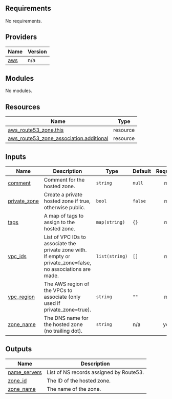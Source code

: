 <!-- BEGIN_TF_DOCS -->
## Requirements

No requirements.

## Providers

| Name | Version |
|------|---------|
| <a name="provider_aws"></a> [aws](#provider\_aws) | n/a |

## Modules

No modules.

## Resources

| Name | Type |
|------|------|
| [aws_route53_zone.this](https://registry.terraform.io/providers/hashicorp/aws/latest/docs/resources/route53_zone) | resource |
| [aws_route53_zone_association.additional](https://registry.terraform.io/providers/hashicorp/aws/latest/docs/resources/route53_zone_association) | resource |

## Inputs

| Name | Description | Type | Default | Required |
|------|-------------|------|---------|:--------:|
| <a name="input_comment"></a> [comment](#input\_comment) | Comment for the hosted zone. | `string` | `null` | no |
| <a name="input_private_zone"></a> [private\_zone](#input\_private\_zone) | Create a private hosted zone if true, otherwise public. | `bool` | `false` | no |
| <a name="input_tags"></a> [tags](#input\_tags) | A map of tags to assign to the hosted zone. | `map(string)` | `{}` | no |
| <a name="input_vpc_ids"></a> [vpc\_ids](#input\_vpc\_ids) | List of VPC IDs to associate the private zone with. If empty or private\_zone=false, no associations are made. | `list(string)` | `[]` | no |
| <a name="input_vpc_region"></a> [vpc\_region](#input\_vpc\_region) | The AWS region of the VPCs to associate (only used if private\_zone=true). | `string` | `""` | no |
| <a name="input_zone_name"></a> [zone\_name](#input\_zone\_name) | The DNS name for the hosted zone (no trailing dot). | `string` | n/a | yes |

## Outputs

| Name | Description |
|------|-------------|
| <a name="output_name_servers"></a> [name\_servers](#output\_name\_servers) | List of NS records assigned by Route53. |
| <a name="output_zone_id"></a> [zone\_id](#output\_zone\_id) | The ID of the hosted zone. |
| <a name="output_zone_name"></a> [zone\_name](#output\_zone\_name) | The name of the zone. |
<!-- END_TF_DOCS -->